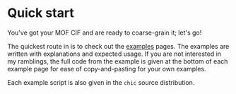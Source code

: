 # Quick start

You've got your MOF CIF and are ready to coarse-grain it; let's go!

The quickest route in is to check out the [examples](examples/basics.md) pages.
The examples are written with explanations and expected usage. If you are not
interested in my ramblings, the full code from the example is given at the
bottom of each example page for ease of copy-and-pasting for your own examples.

Each example script is also given in the `chic` source distribution.